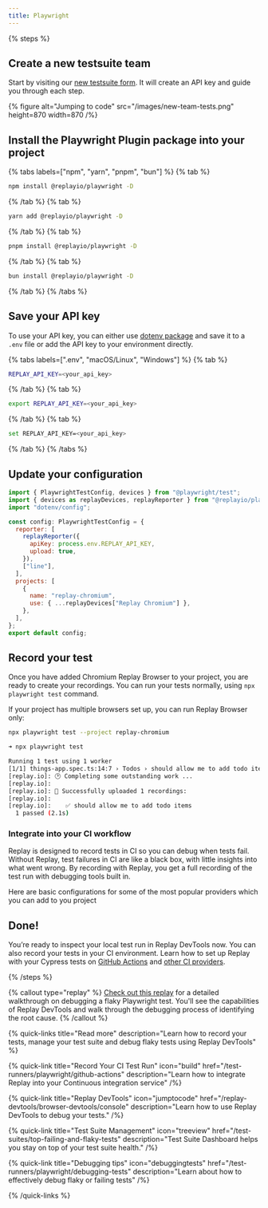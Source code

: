 ```yaml
---
title: Playwright
---
```


{% steps %}

## Create a new testsuite team

Start by visiting our [new testsuite form](https://app.replay.io/team/new/tests).
It will create an API key and guide you through each step.

{% figure
    alt="Jumping to code"
    src="/images/new-team-tests.png"
    height=870
    width=870
/%}

## Install the Playwright Plugin package into your project

{% tabs labels=["npm", "yarn", "pnpm", "bun"] %}
{% tab %}

```sh
npm install @replayio/playwright -D
```

{% /tab %}
{% tab %}

```sh
yarn add @replayio/playwright -D
```

{% /tab %}
{% tab %}

```sh
pnpm install @replayio/playwright -D
```

{% /tab %}
{% tab %}

```sh
bun install @replayio/playwright -D
```

{% /tab %}
{% /tabs %}

## Save your API key

To use your API key, you can either use [dotenv package](https://www.npmjs.com/package/dotenv) and save it to a `.env` file or add the API key to your environment directly.

{% tabs labels=[".env", "macOS/Linux", "Windows"] %}
{% tab %}

```bash {% fileName=".env" %}
REPLAY_API_KEY=<your_api_key>
```

{% /tab %}
{% tab %}

```sh
export REPLAY_API_KEY=<your_api_key>
```

{% /tab %}
{% tab %}

```sh
set REPLAY_API_KEY=<your_api_key>
```

{% /tab %}
{% /tabs %}

## Update your configuration

```js {% fileName="playwright.config.ts" highlight=[2, "7-10","14-17"] lineNumbers=true %}
import { PlaywrightTestConfig, devices } from "@playwright/test";
import { devices as replayDevices, replayReporter } from "@replayio/playwright";
import "dotenv/config";

const config: PlaywrightTestConfig = {
  reporter: [
    replayReporter({
      apiKey: process.env.REPLAY_API_KEY,
      upload: true,
    }),
    ["line"],
  ],
  projects: [
    {
      name: "replay-chromium",
      use: { ...replayDevices["Replay Chromium"] },
    },
  ],
};
export default config;
```

## Record your test

Once you have added Chromium Replay Browser to your project, you are ready to create your recordings. You can run your tests normally, using `npx playwright test` command.

If your project has multiple browsers set up, you can run Replay Browser only:

```sh
npx playwright test --project replay-chromium
```

```sh
➜ npx playwright test

Running 1 test using 1 worker
[1/1] things-app.spec.ts:14:7 › Todos › should allow me to add todo items
[replay.io]: 🕑 Completing some outstanding work ...
[replay.io]:
[replay.io]: 🚀 Successfully uploaded 1 recordings:
[replay.io]:
[replay.io]:    ✅ should allow me to add todo items
  1 passed (2.1s)
```

### Integrate into your CI workflow

Replay is designed to record tests in CI so you can debug when tests fail. Without Replay, test failures in CI are like a black box, with little insights into what went wrong. By recording with Replay, you get a full recording of the test run with debugging tools built in.

Here are basic configurations for some of the most popular providers which you can add to you project

## Done!

You’re ready to inspect your local test run in Replay DevTools now. You can also record your tests in your CI environment. Learn how to set up Replay with your Cypress tests on [GitHub Actions](/test-runners/playwright/github-actions) and [other CI providers](/test-runners/playwright/other-ci-providers).

{% /steps %}

{% callout type="replay" %}
[Check out this replay](https://replay.help/playwright-flake-debug) for a detailed walkthrough on debugging a flaky Playwright test. You'll see the capabilities of Replay DevTools and walk through the debugging process of identifying the root cause.
{% /callout %}

{% quick-links title="Read more" description="Learn how to record your tests, manage your test suite and debug flaky tests using Replay DevTools" %}

{% quick-link
  title="Record Your CI Test Run"
  icon="build"
  href="/test-runners/playwright/github-actions"
  description="Learn how to integrate Replay into your Continuous integration service"
/%}

{% quick-link
  title="Replay DevTools"
  icon="jumptocode"
  href="/replay-devtools/browser-devtools/console"
  description="Learn how to use Replay DevTools to debug your tests."
/%}

{% quick-link
  title="Test Suite Management"
  icon="treeview"
  href="/test-suites/top-failing-and-flaky-tests"
  description="Test Suite Dashboard helps you stay on top of your test suite health."
/%}

{% quick-link
  title="Debugging tips"
  icon="debuggingtests"
  href="/test-runners/playwright/debugging-tests"
  description="Learn about how to effectively debug flaky or failing tests"
/%}

{% /quick-links %}
